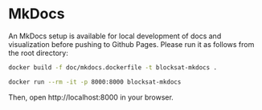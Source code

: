 # MkDocs

An MkDocs setup is available for local development of docs and visualization
before pushing to Github Pages. Please run it as follows from the root
directory:

```bash
docker build -f doc/mkdocs.dockerfile -t blocksat-mkdocs .
```

```bash
docker run --rm -it -p 8000:8000 blocksat-mkdocs
```

Then, open http://localhost:8000 in your browser.
